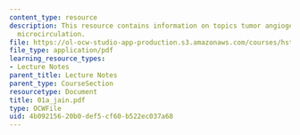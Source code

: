 ```yaml
---
content_type: resource
description: This resource contains information on topics tumor angiogenesis, and
  microcirculation.
file: https://ol-ocw-studio-app-production.s3.amazonaws.com/courses/hst-525j-tumor-pathophysiology-and-transport-phenomena-fall-2005/4b09215620b0def5cf60b522ec037a68_01a_jain.pdf
file_type: application/pdf
learning_resource_types:
- Lecture Notes
parent_title: Lecture Notes
parent_type: CourseSection
resourcetype: Document
title: 01a_jain.pdf
type: OCWFile
uid: 4b092156-20b0-def5-cf60-b522ec037a68
---
```


